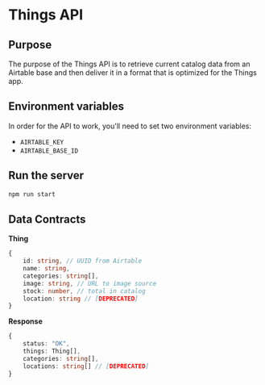# Things API

## Purpose
The purpose of the Things API is to retrieve current catalog data from an Airtable base and then deliver it in a format that is optimized for the Things app.

## Environment variables
In order for the API to work, you'll need to set two environment variables:
+ `AIRTABLE_KEY`
+ `AIRTABLE_BASE_ID`

## Run the server
```bash
npm run start
```

## Data Contracts

**Thing**
```ts
{
    id: string, // UUID from Airtable
    name: string,
    categories: string[],
    image: string, // URL to image source
    stock: number, // total in catalog
    location: string // [DEPRECATED]
}
```

**Response**
```ts
{
    status: "OK",
    things: Thing[],
    categories: string[],
    locations: string[] // [DEPRECATED]
}
```
